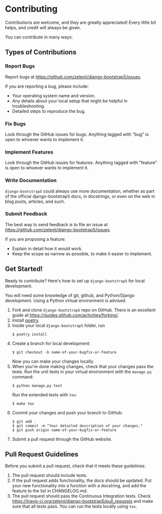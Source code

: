 # Contributing

Contributions are welcome, and they are greatly appreciated! Every
little bit helps, and credit will always be given.

You can contribute in many ways:

## Types of Contributions

### Report Bugs

Report bugs at <https://github.com/zelenij/django-bootstrap5/issues>.

If you are reporting a bug, please include:

- Your operating system name and version.
- Any details about your local setup that might be helpful in troubleshooting.
- Detailed steps to reproduce the bug.

### Fix Bugs

Look through the GitHub issues for bugs. Anything tagged with \"bug\" is open to whoever wants to implement it.

### Implement Features

Look through the GitHub issues for features. Anything tagged with \"feature\" is open to whoever wants to implement it.

### Write Documentation

`django-bootstrap5` could always use more documentation, whether as part of the official django-bootstrap5 docs, in docstrings, or even on the web in blog posts, articles, and such.

### Submit Feedback

The best way to send feedback is to file an issue at
<https://github.com/zelenij/django-bootstrap5/issues>.

If you are proposing a feature:

- Explain in detail how it would work.
- Keep the scope as narrow as possible, to make it easier to implement.

## Get Started!

Ready to contribute? Here\'s how to set up `django-bootstrap5` for local development.

You will need some knowledge of git, github, and Python/Django development. Using a Python virtual environment is advised.

1. Fork and clone `django-bootstrap5` repo on GitHub. There is an excellent guide at <https://guides.github.com/activities/forking/>.
2. Install [poetry](https://python-poetry.org).
3. Inside your local `django-bootstrap5` folder, run
    ```shell script
    $ poetry install
    ```
4. Create a branch for local development:
    ```shell script
    $ git checkout -b name-of-your-bugfix-or-feature
    ```
    Now you can make your changes locally.
5. When you\'re done making changes, check that your changes pass the tests.
    Run the unit tests in your virtual environment with the `manage.py` command:
    ```shell script
    $ python manage.py test
    ````
    Run the extended tests with `tox`:
    ```shell script
    $ make tox
    ```
6. Commit your changes and push your branch to GitHub:
    ```shell script
    $ git add .
    $ git commit -m "Your detailed description of your changes."
    $ git push origin name-of-your-bugfix-or-feature
    ```
7. Submit a pull request through the GitHub website.

## Pull Request Guidelines

Before you submit a pull request, check that it meets these guidelines:

1. The pull request should include tests.
2. If the pull request adds functionality, the docs should be updated. Put your new functionality into a function with a docstring, and add the feature to the list in CHANGELOG.md.
3. The pull request should pass the Continuous Integration tests. Check <https://travis-ci.org/zelenij/django-bootstrap5/pull_requests> and make sure that all tests pass. You can run the tests locally using `tox`.
